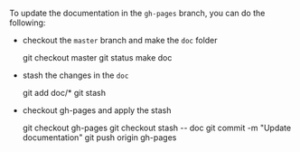 To update the documentation in the `gh-pages` branch, you can do the following:

- checkout the `master` branch and make the `doc` folder
 
    git checkout master  git status
    make doc

- stash the changes in the `doc` 

    git add doc/*
    git stash

- checkout gh-pages and apply the stash    

    git checkout gh-pages 
    git checkout stash -- doc
    git commit -m "Update documentation"
    git push origin gh-pages



